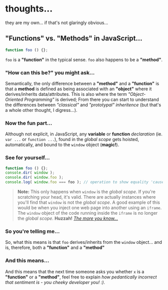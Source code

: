 # thoughts...

they are my own... if that's not glaringly obvious...

## "Functions" vs. "Methods" in JavaScript...

```javascript
function foo () {};
````

`foo` is a **"function"** in the typical sense. `foo` also happens to be a **"method"**.

### "How can this be?" you might ask...

Semantically, the only difference between a **"method"** and a **"function"** is that a **method** is defined as being associated with an **"object"** where it derives/inherits data/attributes. This is also where the term *"Object-Oriented Programming"* is derived; From there you can start to understand the differences between *"classical"* and *"prototypal"* *inheritence* (but that's a whole other thought, I digress...). 

### Now the fun part...

Although not explicit, in JavaScript, any **variable** or **function** *declaration* (ie. `var ...` or `function ...`), found in the *global scope* gets hoisted, automatically, and bound to the `window` object (**magic!**).

### See for yourself...

```javascript
function foo () {};
console.dir( window );
console.dir( window.foo );
console.log( window.foo === foo ); // operation to show equality 'cause I wanted to
````

> **Note:** This only happens when `window` is the *global scope*. If you're scratching your head, it's valid. There are actually instances where you'll find that `window` is not the *global scope*. A good example of this would be when you inject one web page into another using an `iframe`. The `window` object of the code running inside the `iframe` is no longer the *global scope*. **Huzzah!** *[The more you know...](https://www.youtube.com/watch?v=GD6qtc2_AQA)*

### So you're telling me...

So, what this means is that `foo` derives/inherits from the `window` object... and is, therefore, both a **"function"** and a **"method"**   
### And this means...

And this means that the next time someone asks you whether `x` is a **"function"** or a **"method"**, feel free to explain *how pedantically incorrect that sentiment is - you cheeky developer you! :)*.
